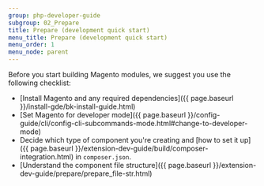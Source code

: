 ```yaml
---
group: php-developer-guide
subgroup: 02_Prepare
title: Prepare (development quick start)
menu_title: Prepare (development quick start)
menu_order: 1
menu_node: parent
---
```


Before you start building Magento modules, we suggest you use the following checklist:

*  [Install Magento and any required dependencies]({{ page.baseurl }}/install-gde/bk-install-guide.html)
*  [Set Magento for developer mode]({{ page.baseurl }}/config-guide/cli/config-cli-subcommands-mode.html#change-to-developer-mode)
*  Decide which type of component you're creating and [how to set it up]({{ page.baseurl }}/extension-dev-guide/build/composer-integration.html) in `composer.json`.
*  [Understand the component file structure]({{ page.baseurl }}/extension-dev-guide/prepare/prepare_file-str.html)
